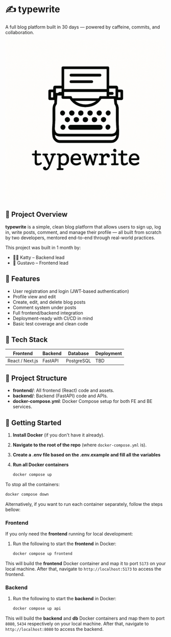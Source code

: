 # ✍️ typewrite

A full blog platform built in 30 days — powered by caffeine, commits, and collaboration.

![typewrite logo](./assets/typewrite.png)

## 📝 Project Overview

**typewrite** is a simple, clean blog platform that allows users to sign up, log in, write posts, comment, and manage their profile — all built from scratch by two developers, mentored end-to-end through real-world practices.

This project was built in 1 month by:

- 👨‍💻 Katty – Backend lead
- 🎨 Gustavo – Frontend lead

## 🚀 Features

- User registration and login (JWT-based authentication)
- Profile view and edit
- Create, edit, and delete blog posts
- Comment system under posts
- Full frontend/backend integration
- Deployment-ready with CI/CD in mind
- Basic test coverage and clean code

## 🧰 Tech Stack

| Frontend        | Backend | Database   | Deployment |
| --------------- | ------- | ---------- | ---------- |
| React / Next.js | FastAPI | PostgreSQL | TBD        |

## 📁 Project Structure

- **frontend/**: All frontend (React) code and assets.
- **backend/**: Backend (FastAPI) code and APIs.
- **docker-compose.yml**: Docker Compose setup for both FE and BE services.

## 🚀 Getting Started

1. **Install Docker** (if you don't have it already).
2. **Navigate to the root of the repo** (where `docker-compose.yml` is).
3. **Create a .env file based on the .env.example and fill all the variables**
4. **Run all Docker containers** 

   ```bash
   docker compose up
   ```

To stop all the containers:

```bash
docker compose down
```

Alternatively, if you want to run each container separately, follow the steps bellow:

### Frontend

If you only need the **frontend** running for local development:

1. Run the following to start the **frontend** in Docker:

   ```bash
   docker compose up frontend
   ```

This will build the **frontend** Docker container and map it to port `5173` on your local machine. After that, navigate to `http://localhost:5173` to access the frontend.

### Backend

1. Run the following to start the **backend** in Docker:

   ```bash
   docker compose up api
   ```

This will build the **backend** and **db** Docker containers and map them to port `8080`, `5434` respectively on your local machine. After that, navigate to `http://localhost:8080` to access the backend.
